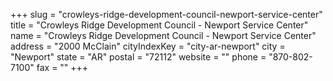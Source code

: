 +++
slug = "crowleys-ridge-development-council-newport-service-center"
title = "Crowleys Ridge Development Council - Newport Service Center"
name = "Crowleys Ridge Development Council - Newport Service Center"
address = "2000 McClain"
cityIndexKey = "city-ar-newport"
city = "Newport"
state = "AR"
postal = "72112"
website = ""
phone = "870-802-7100"
fax = ""
+++
